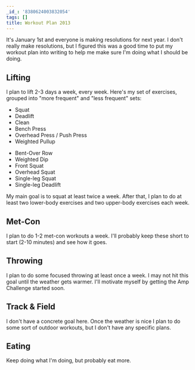 ```yaml
---
_id_: '8380624003832054'
tags: []
title: Workout Plan 2013
---
```


It's January 1st and everyone is making resolutions for next year. I don't really make resolutions, but I figured this was a good time to put my workout plan into writing to help me make sure I'm doing what I should be doing. 

## Lifting

I plan to lift 2-3 days a week, every week. Here's my set of exercises, grouped into "more frequent" and "less frequent" sets:

- Squat
- Deadlift
- Clean
- Bench Press
- Overhead Press / Push Press
- Weighted Pullup

<!--- --->

- Bent-Over Row
- Weighted Dip
- Front Squat
- Overhead Squat
- Single-leg Squat
- Single-leg Deadlift

My main goal is to squat at least twice a week. After that, I plan to do at least two lower-body exercises and two upper-body exercises each week. 

## Met-Con

I plan to do 1-2 met-con workouts a week. I'll probably keep these short to start (2-10 minutes) and see how it goes.

## Throwing

I plan to do some focused throwing at least once a week. I may not hit this goal until the weather gets warmer. I'll motivate myself by getting the Amp Challenge started soon.

## Track & Field

I don't have a concrete goal here. Once the weather is nice I plan to do some sort of outdoor workouts, but I don't have any specific plans.

## Eating

Keep doing what I'm doing, but probably eat more. 
